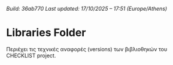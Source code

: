 *Build: 36ab770*
*Last updated: 17/10/2025 – 17:51 (Europe/Athens)*
# Libraries Folder  
Περιέχει τις τεχνικές αναφορές (versions) των βιβλιοθηκών του CHECKLIST project.
